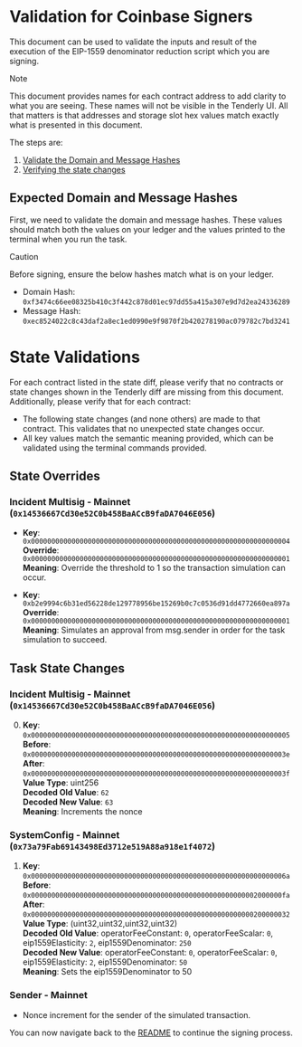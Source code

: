 # Validation for Coinbase Signers

This document can be used to validate the inputs and result of the execution of the EIP-1559 denominator reduction script which you are signing.

> [!NOTE]
>
> This document provides names for each contract address to add clarity to what you are seeing. These names will not be visible in the Tenderly UI. All that matters is that addresses and storage slot hex values match exactly what is presented in this document.

The steps are:

1. [Validate the Domain and Message Hashes](#expected-domain-and-message-hashes)
2. [Verifying the state changes](#state-changes)

## Expected Domain and Message Hashes

First, we need to validate the domain and message hashes. These values should match both the values on your ledger and the values printed to the terminal when you run the task.

> [!CAUTION]
>
> Before signing, ensure the below hashes match what is on your ledger.
>
> - Domain Hash: `0xf3474c66ee08325b410c3f442c878d01ec97dd55a415a307e9d7d2ea24336289`
> - Message Hash: `0xec8524022c8c43daf2a8ec1ed0990e9f9870f2b420278190ac079782c7bd3241`

# State Validations

For each contract listed in the state diff, please verify that no contracts or state changes shown in the Tenderly diff are missing from this document. Additionally, please verify that for each contract:

- The following state changes (and none others) are made to that contract. This validates that no unexpected state changes occur.
- All key values match the semantic meaning provided, which can be validated using the terminal commands provided.

## State Overrides

### Incident Multisig - Mainnet (`0x14536667Cd30e52C0b458BaACcB9faDA7046E056`)

- **Key**: `0x0000000000000000000000000000000000000000000000000000000000000004` <br/>
  **Override**: `0x0000000000000000000000000000000000000000000000000000000000000001` <br/>
  **Meaning**: Override the threshold to 1 so the transaction simulation can occur.

- **Key**: `0xb2e9994c6b31ed56228de129778956be15269b0c7c0536d91dd4772660ea897a` <br/>
  **Override**: `0x0000000000000000000000000000000000000000000000000000000000000001` <br/>
  **Meaning**: Simulates an approval from msg.sender in order for the task simulation to succeed.

## Task State Changes

### Incident Multisig - Mainnet (`0x14536667Cd30e52C0b458BaACcB9faDA7046E056`)

0. **Key**: `0x0000000000000000000000000000000000000000000000000000000000000005` <br/>
   **Before**: `0x000000000000000000000000000000000000000000000000000000000000003e` <br/>
   **After**: `0x000000000000000000000000000000000000000000000000000000000000003f` <br/>
   **Value Type**: uint256 <br/>
   **Decoded Old Value**: `62` <br/>
   **Decoded New Value**: `63` <br/>
   **Meaning**: Increments the nonce <br/>

### SystemConfig - Mainnet (`0x73a79Fab69143498Ed3712e519A88a918e1f4072`)

1. **Key**: `0x000000000000000000000000000000000000000000000000000000000000006a` <br/>
   **Before**: `0x00000000000000000000000000000000000000000000000000000002000000fa` <br/>
   **After**: `0x0000000000000000000000000000000000000000000000000000000200000032` <br/>
   **Value Type**: (uint32,uint32,uint32,uint32) <br/>
   **Decoded Old Value**: operatorFeeConstant: `0`, operatorFeeScalar: `0`, eip1559Elasticity: `2`, eip1559Denominator: `250` <br/>
   **Decoded New Value**: operatorFeeConstant: `0`, operatorFeeScalar: `0`, eip1559Elasticity: `2`, eip1559Denominator: `50` <br/>
   **Meaning**: Sets the eip1559Denominator to 50 <br/>

### Sender - Mainnet

- Nonce increment for the sender of the simulated transaction.

You can now navigate back to the [README](../README.md#4-extract-the-domain-hash-and-the-message-hash-to-approve) to continue the signing process.

